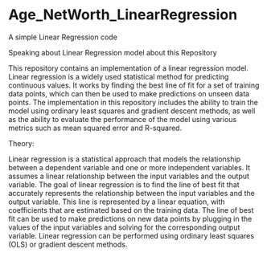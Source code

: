 # Age_NetWorth_LinearRegression
A simple Linear Regression code

Speaking about Linear Regression model about this Repository

This repository contains an implementation of a linear regression model. Linear regression is a widely used statistical method for predicting continuous values. It works by finding the best line of fit for a set of training data points, which can then be used to make predictions on unseen data points. The implementation in this repository includes the ability to train the model using ordinary least squares and gradient descent methods, as well as the ability to evaluate the performance of the model using various metrics such as mean squared error and R-squared.

Theory:

Linear regression is a statistical approach that models the relationship between a dependent variable and one or more independent variables. It assumes a linear relationship between the input variables and the output variable. The goal of linear regression is to find the line of best fit that accurately represents the relationship between the input variables and the output variable. This line is represented by a linear equation, with coefficients that are estimated based on the training data. The line of best fit can be used to make predictions on new data points by plugging in the values of the input variables and solving for the corresponding output variable. Linear regression can be performed using ordinary least squares (OLS) or gradient descent methods.
